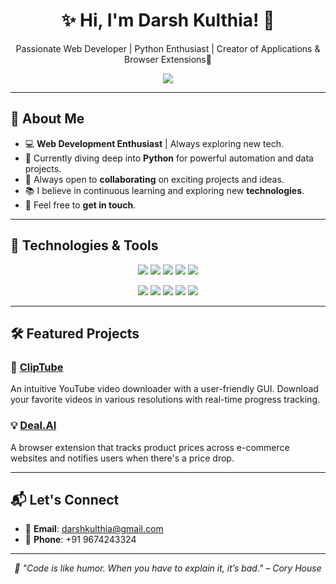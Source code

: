 <h1 align="center">✨ Hi, I'm Darsh Kulthia! 👋</h1>
<p align="center">Passionate Web Developer | Python Enthusiast | Creator of Applications & Browser Extensions🚀</p>

<p align="center">
  <p align="center"> <img src="https://komarev.com/ghpvc/?username=Darshkul24&label=Profile%20views&color=grey&style=plastic&abbreviated=true"/> </p>
</p>

---

## 🌱 About Me

- 💻 **Web Development Enthusiast** | Always exploring new tech.
- 🌱 Currently diving deep into **Python** for powerful automation and data projects.
- 👯 Always open to **collaborating** on exciting projects and ideas.
- 📚 I believe in continuous learning and exploring new **technologies**.
- 💬 Feel free to **get in touch**.

---

## 🔧 Technologies & Tools

<p align="center">
  <img src="https://img.shields.io/badge/HTML5-E34F26?style=plastic&logo=html5&logoColor=black" />
  <img src="https://img.shields.io/badge/CSS3-1572B6?style=plastic&logo=css3&logoColor=black" />
  <img src="https://img.shields.io/badge/JavaScript-F7DF1E?style=plastic&logo=javascript&logoColor=black" />
  <img src="https://img.shields.io/badge/Java-007396?style=plastic&logo=java&logoColor=white" />
  <img src="https://img.shields.io/badge/Python-3776AB?style=plastic&logo=python&logoColor=black" />
</p>

<p align="center">
  <img src="https://img.shields.io/badge/Git-F05032?style=plastic&logo=git&logoColor=white" />
  <img src="https://img.shields.io/badge/GitHub-181717?style=plastic&logo=github&logoColor=white" />
  <img src="https://img.shields.io/badge/VS_Code-007ACC?style=plastic&logo=visualstudiocode&logoColor=white" />
  <img src="https://img.shields.io/badge/PyCharm-000000?style=plastic&logo=pycharm&logoColor=white" />
  <img src="https://img.shields.io/badge/Sublime_Text-FF9800?style=plastic&logo=sublime-text&logoColor=white" />
</p>

---

## 🛠️ Featured Projects

### 🚀 [ClipTube](https://github.com/darshkul24/ClipTube)
An intuitive YouTube video downloader with a user-friendly GUI. Download your favorite videos in various resolutions with real-time progress tracking.

### 💡 [Deal.AI](https://github.com/darshkul24/Deal.AI)
A browser extension that tracks product prices across e-commerce websites and notifies users when there's a price drop.

---

## 📬 Let's Connect

- 📧 **Email**: [darshkulthia@gmail.com](mailto:darshkulthia@gmail.com)
- 📱 **Phone**: +91 9674243324



---

<p align="center">
  <em>🌟 "Code is like humor. When you have to explain it, it’s bad." – Cory House</em>
</p>
